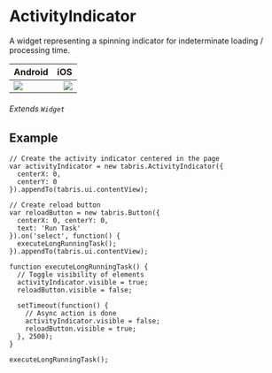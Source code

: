 # ActivityIndicator
A widget representing a spinning indicator for indeterminate loading / processing time.

Android |   iOS
:---------  | ---------:
![](file:///android_asset/www/src/images/android/activityindicator.png)  | ![](file:///android_asset/www/src/images/ios/activityindicator.png)

###### Extends `Widget`

## Example
```
// Create the activity indicator centered in the page
var activityIndicator = new tabris.ActivityIndicator({
  centerX: 0,
  centerY: 0
}).appendTo(tabris.ui.contentView);

// Create reload button
var reloadButton = new tabris.Button({
  centerX: 0, centerY: 0,
  text: 'Run Task'
}).on('select', function() {
  executeLongRunningTask();
}).appendTo(tabris.ui.contentView);

function executeLongRunningTask() {
  // Toggle visibility of elements
  activityIndicator.visible = true;
  reloadButton.visible = false;

  setTimeout(function() {
    // Async action is done
    activityIndicator.visible = false;
    reloadButton.visible = true;
  }, 2500);
}

executeLongRunningTask();
```